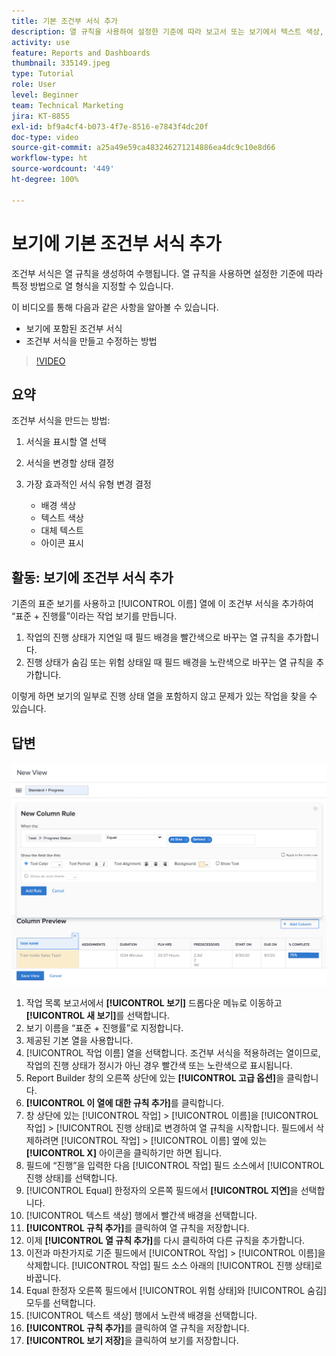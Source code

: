 ```yaml
---
title: 기본 조건부 서식 추가
description: 열 규칙을 사용하여 설정한 기준에 따라 보고서 또는 보기에서 텍스트 색상, 서식 및 배경 색상을 변경하는 방법을 알아봅니다.
activity: use
feature: Reports and Dashboards
thumbnail: 335149.jpeg
type: Tutorial
role: User
level: Beginner
team: Technical Marketing
jira: KT-8855
exl-id: bf9a4cf4-b073-4f7e-8516-e7843f4dc20f
doc-type: video
source-git-commit: a25a49e59ca483246271214886ea4dc9c10e8d66
workflow-type: ht
source-wordcount: '449'
ht-degree: 100%

---
```


# 보기에 기본 조건부 서식 추가

조건부 서식은 열 규칙을 생성하여 수행됩니다. 열 규칙을 사용하면 설정한 기준에 따라 특정 방법으로 열 형식을 지정할 수 있습니다.

이 비디오를 통해 다음과 같은 사항을 알아볼 수 있습니다.

* 보기에 포함된 조건부 서식
* 조건부 서식을 만들고 수정하는 방법

>[!VIDEO](https://video.tv.adobe.com/v/335149/?quality=12&learn=on)

## 요약

조건부 서식을 만드는 방법:

1. 서식을 표시할 열 선택
1. 서식을 변경할 상태 결정
1. 가장 효과적인 서식 유형 변경 결정

   * 배경 색상
   * 텍스트 색상
   * 대체 텍스트
   * 아이콘 표시

## 활동: 보기에 조건부 서식 추가

기존의 표준 보기를 사용하고 [!UICONTROL 이름] 열에 이 조건부 서식을 추가하여 “표준 + 진행률”이라는 작업 보기를 만듭니다.

1. 작업의 진행 상태가 지연일 때 필드 배경을 빨간색으로 바꾸는 열 규칙을 추가합니다.
1. 진행 상태가 숨김 또는 위험 상태일 때 필드 배경을 노란색으로 바꾸는 열 규칙을 추가합니다.

이렇게 하면 보기의 일부로 진행 상태 열을 포함하지 않고 문제가 있는 작업을 찾을 수 있습니다.

## 답변

![새 열 규칙을 만드는 화면 이미지](assets/conditional-formatting-exercise.png)

1. 작업 목록 보고서에서 **[!UICONTROL 보기]** 드롭다운 메뉴로 이동하고 **[!UICONTROL 새 보기]**&#x200B;를 선택합니다.
1. 보기 이름을 “표준 + 진행률”로 지정합니다.
1. 제공된 기본 열을 사용합니다.
1. [!UICONTROL 작업 이름] 열을 선택합니다. 조건부 서식을 적용하려는 열이므로, 작업의 진행 상태가 정시가 아닌 경우 빨간색 또는 노란색으로 표시됩니다.
1. Report Builder 창의 오른쪽 상단에 있는 **[!UICONTROL 고급 옵션]**&#x200B;을 클릭합니다.
1. **[!UICONTROL 이 열에 대한 규칙 추가]**&#x200B;를 클릭합니다.
1. 창 상단에 있는 [!UICONTROL 작업] > [!UICONTROL 이름]을 [!UICONTROL 작업] > [!UICONTROL 진행 상태]로 변경하여 열 규칙을 시작합니다. 필드에서 삭제하려면 [!UICONTROL 작업] > [!UICONTROL 이름] 옆에 있는 **[!UICONTROL X]** 아이콘을 클릭하기만 하면 됩니다.
1. 필드에 “진행”을 입력한 다음 [!UICONTROL 작업] 필드 소스에서 [!UICONTROL 진행 상태]를 선택합니다.
1. [!UICONTROL Equal] 한정자의 오른쪽 필드에서 **[!UICONTROL 지연]**&#x200B;을 선택합니다.
1. [!UICONTROL 텍스트 색상] 행에서 빨간색 배경을 선택합니다.
1. **[!UICONTROL 규칙 추가]**&#x200B;를 클릭하여 열 규칙을 저장합니다.
1. 이제 **[!UICONTROL 열 규칙 추가]**&#x200B;를 다시 클릭하여 다른 규칙을 추가합니다.
1. 이전과 마찬가지로 기준 필드에서 [!UICONTROL 작업] > [!UICONTROL 이름]을 삭제합니다. [!UICONTROL 작업] 필드 소스 아래의 [!UICONTROL 진행 상태]로 바꿉니다.
1. Equal 한정자 오른쪽 필드에서 [!UICONTROL 위험 상태]와 [!UICONTROL 숨김] 모두를 선택합니다.
1. [!UICONTROL 텍스트 색상] 행에서 노란색 배경을 선택합니다.
1. **[!UICONTROL 규칙 추가]**&#x200B;를 클릭하여 열 규칙을 저장합니다.
1. **[!UICONTROL 보기 저장]**&#x200B;을 클릭하여 보기를 저장합니다.
